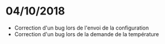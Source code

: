 # 04/10/2018

- Correction d'un bug lors de l'envoi de la configuration
- Correction d'un bug lors de la demande de la température
